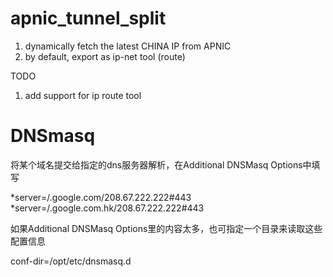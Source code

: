 # apnic_tunnel_split

1) dynamically fetch the latest CHINA IP from APNIC
2) by default, export as ip-net tool (route)



TODO
1) add support for ip route tool



# DNSmasq
将某个域名提交给指定的dns服务器解析，在Additional DNSMasq Options中填写

*server=/.google.com/208.67.222.222#443
*server=/.google.com.hk/208.67.222.222#443
 

如果Additional DNSMasq Options里的内容太多，也可指定一个目录来读取这些配置信息

conf-dir=/opt/etc/dnsmasq.d
